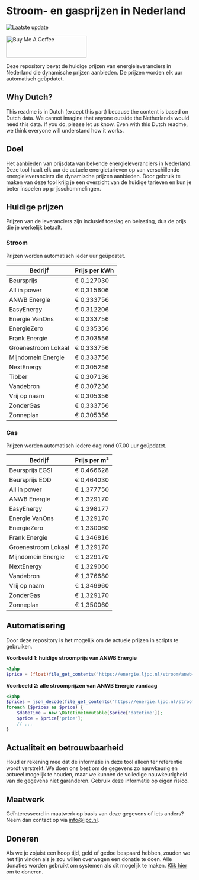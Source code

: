 # Stroom- en gasprijzen in Nederland

![Laatste update](https://img.shields.io/badge/laatste%20update-2024--11--26%2020%3A00%20CET-brightgreen)

<a href="https://www.buymeacoffee.com/Lars-" target="_blank"><img src="https://cdn.buymeacoffee.com/buttons/v2/default-orange.png" alt="Buy Me A Coffee" height="60" style="height: 60px !important;width: 217px !important;" ></a>

Deze repository bevat de huidige prijzen van energieleveranciers in Nederland die dynamische prijzen aanbieden. De prijzen worden elk uur automatisch geüpdatet.

## Why Dutch?

This readme is in Dutch (except this part) because the content is based on Dutch data. We cannot imagine that anyone outside the Netherlands would need this data. If you do, please let us know. Even with this Dutch readme, we think
everyone will understand how it works.

## Doel

Het aanbieden van prijsdata van bekende energieleveranciers in Nederland. Deze tool haalt elk uur de actuele energietarieven op van verschillende energieleveranciers die dynamische prijzen aanbieden. Door gebruik te maken van deze tool
krijg je een overzicht van de huidige tarieven en kun je beter inspelen op prijsschommelingen.

## Huidige prijzen

Prijzen van de leveranciers zijn inclusief toeslag en belasting, dus de prijs die je werkelijk betaalt.

### Stroom

Prijzen worden automatisch ieder uur geüpdatet.

 Bedrijf | Prijs per kWh 
---------|---------------
Beursprijs | € 0,127030
All in power | € 0,315606
ANWB Energie | € 0,333756
EasyEnergy | € 0,312206
Energie VanOns | € 0,333756
EnergieZero | € 0,335356
Frank Energie | € 0,303556
Groenestroom Lokaal | € 0,333756
Mijndomein Energie | € 0,333756
NextEnergy | € 0,305256
Tibber | € 0,307136
Vandebron | € 0,307236
Vrij op naam | € 0,305356
ZonderGas | € 0,333756
Zonneplan | € 0,305356


### Gas

Prijzen worden automatisch iedere dag rond 07.00 uur geüpdatet.

 Bedrijf | Prijs per m³ 
---------|--------------
Beursprijs EGSI | € 0,466628
Beursprijs EOD | € 0,464030
All in power | € 1,377750
ANWB Energie | € 1,329170
EasyEnergy | € 1,398177
Energie VanOns | € 1,329170
EnergieZero | € 1,330060
Frank Energie | € 1,346816
Groenestroom Lokaal | € 1,329170
Mijndomein Energie | € 1,329170
NextEnergy | € 1,329060
Vandebron | € 1,376680
Vrij op naam | € 1,349960
ZonderGas | € 1,329170
Zonneplan | € 1,350060


## Automatisering

Door deze repository is het mogelijk om de actuele prijzen in scripts te gebruiken.

**Voorbeeld 1: huidige stroomprijs van ANWB Energie**

```php
<?php
$price = (float)file_get_contents('https://energie.ljpc.nl/stroom/anwb-energie-nu.txt');

```

**Voorbeeld 2: alle stroomprijzen van ANWB Energie vandaag**

```php
<?php
$prices = json_decode(file_get_contents('https://energie.ljpc.nl/stroom/all-in-power-vandaag.json'),true);
foreach ($prices as $price) {
    $dateTime = new \DateTimeImmutable($price['datetime']);
    $price = $price['price'];
    // ...
}
```

## Actualiteit en betrouwbaarheid

Houd er rekening mee dat de informatie in deze tool alleen ter referentie wordt verstrekt. We doen ons best om de gegevens zo nauwkeurig en actueel mogelijk te houden, maar we kunnen de volledige nauwkeurigheid van de gegevens niet
garanderen. Gebruik deze informatie op eigen risico.

## Maatwerk

Geïnteresseerd in maatwerk op basis van deze gegevens of iets anders? Neem dan contact op
via [info@ljpc.nl](mailto:info@ljpc.nl?subject=Energie%20prijzen).

## Doneren

Als we je zojuist een hoop tijd, geld of gedoe bespaard hebben, zouden we het fijn vinden als je zou willen overwegen een
donatie te doen. Alle donaties worden gebruikt om systemen als dit mogelijk te
maken. [Klik hier](https://www.buymeacoffee.com/Lars-) om te doneren.
